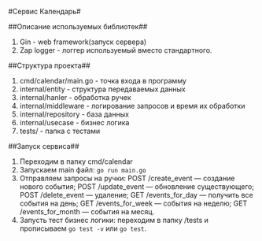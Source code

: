 #Сервис Календарь#

##Описание используемых библиотек##
1. Gin - web framework(запуск сервера)
2. Zap logger - логгер используемый вместо стандартного.

##Структура проекта##
1. cmd/calendar/main.go - точка входа в программу
2. internal/entity - структура передаваемых данных
3. internal/hanler - обработка ручек
4. internal/middleware - логирование запросов и время их обработки
5. internal/repository - база данных
6. internal/usecase - бизнес логика
7. tests/ - папка с тестами

##Запуск сервиса##
1. Переходим в папку cmd/calendar
2. Запускаем main файл: `go run main.go`
3. Отправляем запросы на ручки:
POST /create_event — создание нового события;
POST /update_event — обновление существующего;
POST /delete_event — удаление;
GET /events_for_day — получить все события на день;
GET /events_for_week — события на неделю;
GET /events_for_month — события на месяц.
4. Запусть тест бизнес логики: переходим в папку /tests и прописываем `go test -v` или `go test`.

